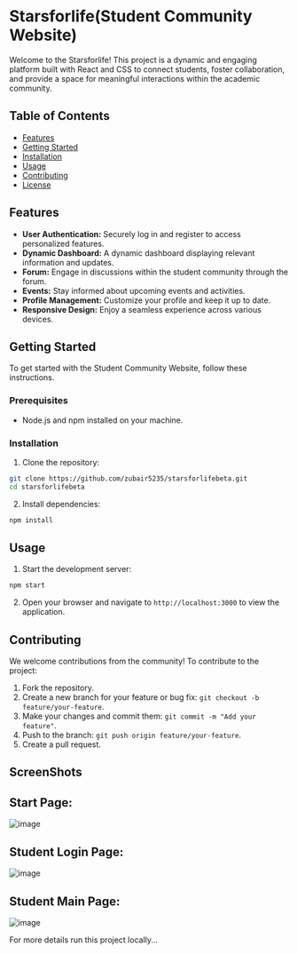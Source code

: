 # Starsforlife(Student Community Website)

Welcome to the Starsforlife! This project is a dynamic and engaging platform built with React and CSS to connect students, foster collaboration, and provide a space for meaningful interactions within the academic community.

## Table of Contents

- [Features](#features)
- [Getting Started](#getting-started)
- [Installation](#installation)
- [Usage](#usage)
- [Contributing](#contributing)
- [License](#license)

## Features

- **User Authentication:** Securely log in and register to access personalized features.
- **Dynamic Dashboard:** A dynamic dashboard displaying relevant information and updates.
- **Forum:** Engage in discussions within the student community through the forum.
- **Events:** Stay informed about upcoming events and activities.
- **Profile Management:** Customize your profile and keep it up to date.
- **Responsive Design:** Enjoy a seamless experience across various devices.

## Getting Started

To get started with the Student Community Website, follow these instructions.

### Prerequisites

- Node.js and npm installed on your machine.

### Installation

1. Clone the repository:

```bash
git clone https://github.com/zubair5235/starsforlifebeta.git
cd starsforlifebeta
```

2. Install dependencies:

```bash
npm install
```

## Usage

1. Start the development server:

```bash
npm start
```

2. Open your browser and navigate to `http://localhost:3000` to view the application.

## Contributing

We welcome contributions from the community! To contribute to the project:

1. Fork the repository.
2. Create a new branch for your feature or bug fix: `git checkout -b feature/your-feature`.
3. Make your changes and commit them: `git commit -m "Add your feature"`.
4. Push to the branch: `git push origin feature/your-feature`.
5. Create a pull request.

## ScreenShots

## Start Page:

![image](https://github.com/zubair5235/starsforlifebeta/assets/93807069/afd0d290-b675-42cc-90b2-e76705b886a4)

## Student Login Page:

![image](https://github.com/zubair5235/starsforlifebeta/assets/93807069/87d339f4-ca54-411b-a418-ea6c34a50e6b)

## Student Main Page:

![image](https://github.com/zubair5235/starsforlifebeta/assets/93807069/b20a08c9-85a2-4307-8768-5973daa651e3)

For more details run this project locally...



